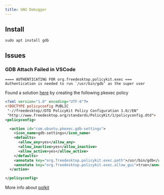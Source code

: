 ```yaml
---
title: GNU Debugger
---
```


## Install
`sudo apt install gdb`

## Issues

### GDB Attach Failed in VSCode

```
==== AUTHENTICATING FOR org.freedesktop.policykit.exec ===
Authentication is needed to run `/usr/bin/gdb’ as the super user
```

Found a solution [here](https://github.com/microsoft/vscode-remote-release/issues/2053) by creating the following pkexec policy

```xml title="/usr/share/polkit-1/actions/com.ubuntu.pkexec.gdb.policy"
<?xml version="1.0" encoding="UTF-8"?>
<!DOCTYPE policyconfig PUBLIC
 "-//freedesktop//DTD PolicyKit Policy Configuration 1.0//EN"
 "http://www.freedesktop.org/standards/PolicyKit/1/policyconfig.dtd">
<policyconfig>

  <action id="com.ubuntu.pkexec.gdb-settings">
    <icon_name>gdb-settings</icon_name>
    <defaults>
      <allow_any>yes</allow_any>
      <allow_inactive>yes</allow_inactive>
      <allow_active>yes</allow_active>
    </defaults>
    <annotate key="org.freedesktop.policykit.exec.path">/usr/bin/gdb</annotate>
    <annotate key="org.freedesktop.policykit.exec.allow_gui">true</annotate>
  </action>

</policyconfig>
```

More info about [polkit](https://github.blog/2021-06-10-privilege-escalation-polkit-root-on-linux-with-bug/)
